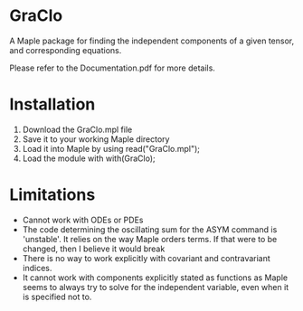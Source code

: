 # GraClo
A Maple package for finding the independent components of a given tensor, and corresponding equations.

Please refer to the Documentation.pdf for more details.

# Installation
1. Download the GraClo.mpl file
2. Save it to your working Maple directory
3. Load it into Maple by using
  read("GraClo.mpl");
4. Load the module with
  with(GraClo);

# Limitations
* Cannot work with ODEs or PDEs
* The code determining the oscillating sum for the ASYM command is 'unstable'. It relies on the way Maple orders terms. If that were to be changed, then I believe it would break
* There is no way to work explicitly with covariant and contravariant indices.
* It cannot work with components explicitly stated as functions as Maple seems to always try to solve for the independent variable, even when it is specified not to.
